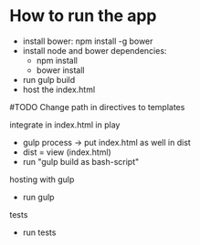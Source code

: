 # How to run the app

- install bower: npm install -g bower
- install node and bower dependencies:
    - npm install
    - bower install
- run gulp build
- host the index.html

#TODO
Change path in directives to templates

integrate in index.html in play
- gulp process -> put index.html as well in dist
- dist = view (index.html)
- run "gulp build as bash-script"

hosting with gulp
- run gulp

tests
- run tests
